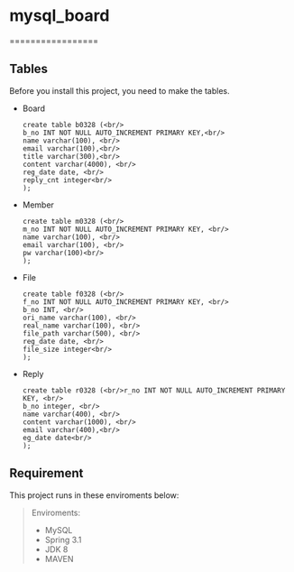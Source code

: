 # mysql_board
=================


## Tables
Before you install this project, you need to make the tables.

- Board

  ```
  create table b0328 (<br/>
  b_no INT NOT NULL AUTO_INCREMENT PRIMARY KEY,<br/> 
  name varchar(100), <br/>
  email varchar(100),<br/> 
  title varchar(300),<br/> 
  content varchar(4000), <br/>
  reg_date date, <br/>
  reply_cnt integer<br/>
  );
  ```

- Member

  ```
  create table m0328 (<br/>
  m_no INT NOT NULL AUTO_INCREMENT PRIMARY KEY, <br/>
  name varchar(100), <br/>
  email varchar(100), <br/>
  pw varchar(100)<br/>
  );
  ```
  
- File

  ```
  create table f0328 (<br/>
  f_no INT NOT NULL AUTO_INCREMENT PRIMARY KEY, <br/>
  b_no INT, <br/>
  ori_name varchar(100), <br/>
  real_name varchar(100), <br/>
  file_path varchar(500), <br/>
  reg_date date, <br/>
  file_size integer<br/>
  );
  ```
  
- Reply

  ```
  create table r0328 (<br/>r_no INT NOT NULL AUTO_INCREMENT PRIMARY KEY, <br/>
  b_no integer, <br/>
  name varchar(400), <br/>
  content varchar(1000), <br/>
  email varchar(400),<br/>
  eg_date date<br/>
  );
  ```

## Requirement

This project runs in these enviroments below:

> Enviroments:
>
> * MySQL
> * Spring 3.1
> * JDK 8
> * MAVEN
